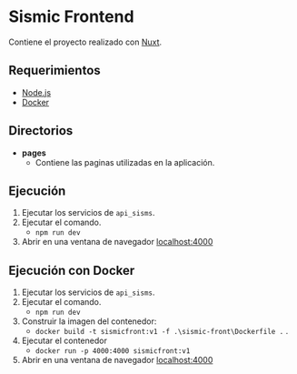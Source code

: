 # Sismic Frontend

Contiene el proyecto realizado con [Nuxt](https://nuxt.com/).

## Requerimientos

- [Node.js](https://nodejs.org/en)
- [Docker](https://www.docker.com/products/docker-desktop/)

## Directorios

- **pages**
    - Contiene las paginas utilizadas en la aplicación.

## Ejecución

1. Ejecutar los servicios de `api_sisms`.
2. Ejecutar el comando.
    - `npm run dev`
3. Abrir en una ventana de navegador [localhost:4000](http://localhost:4000)

## Ejecución con Docker

1. Ejecutar los servicios de `api_sisms`.
2. Ejecutar el comando.
    - `npm run dev`
3. Construir la imagen del contenedor:
    - `docker build -t sismicfront:v1 -f .\sismic-front\Dockerfile .` .
4. Ejecutar el contenedor
    - `docker run -p 4000:4000 sismicfront:v1`
5. Abrir en una ventana de navegador [localhost:4000](http://localhost:4000)
